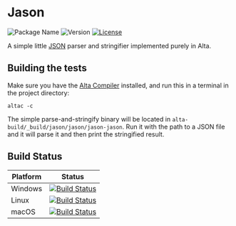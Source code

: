 # Jason
![Package Name](https://img.shields.io/badge/dynamic/yaml?color=%2332a852&label=Package%20Name&query=%24.name&url=https%3A%2F%2Fraw.githubusercontent.com%2Falta-lang%2Fjason%2Fmaster%2Fpackage.alta.yaml)
![Version](https://img.shields.io/badge/dynamic/yaml?color=a61900&label=Version&query=%24.version&url=https%3A%2F%2Fraw.githubusercontent.com%2Falta-lang%2Fjason%2Fmaster%2Fpackage.alta.yaml)
[![License](https://img.shields.io/github/license/alta-lang/jason?color=%23428bff)](LICENSE)

A simple little [JSON](https://www.json.org/) parser and stringifier implemented purely in Alta.

## Building the tests
Make sure you have the [Alta Compiler](https://github.com/alta-lang/alta) installed, and run this in a terminal in the project directory:
```alta
altac -c
```
The simple parse-and-stringify binary will be located in `alta-build/_build/jason/jason/jason-jason`.
Run it with the path to a JSON file and it will parse it and then print the stringified result.

## Build Status

| Platform | Status |
| -------- | ------ |
| Windows  | [![Build Status](https://dev.azure.com/facekapow/alta/_apis/build/status/alta-lang.jason?branchName=master&jobName=Job&configuration=Job%20Windows)](https://dev.azure.com/facekapow/alta/_build/latest?definitionId=11&branchName=master) |
| Linux    | [![Build Status](https://dev.azure.com/facekapow/alta/_apis/build/status/alta-lang.jason?branchName=master&jobName=Job&configuration=Job%20Linux)](https://dev.azure.com/facekapow/alta/_build/latest?definitionId=11&branchName=master) |
| macOS    | [![Build Status](https://dev.azure.com/facekapow/alta/_apis/build/status/alta-lang.jason?branchName=master&jobName=Job&configuration=Job%20macOS)](https://dev.azure.com/facekapow/alta/_build/latest?definitionId=11&branchName=master) |
